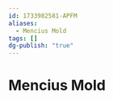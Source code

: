 ```yaml
---
id: 1733982581-APFM
aliases:
  - Mencius Mold
tags: []
dg-publish: "true"
---
```


# Mencius Mold
